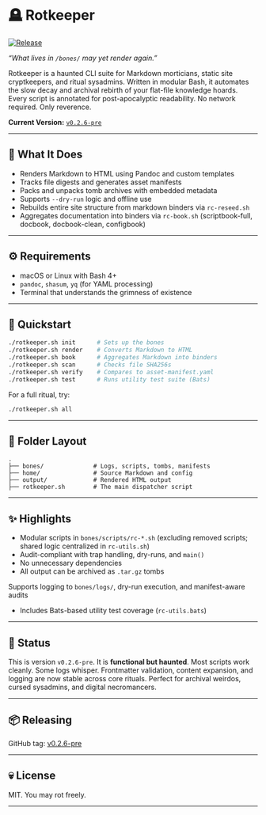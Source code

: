 # 🪦 Rotkeeper

[![Release](https://img.shields.io/badge/version-v0.2.6--pre-8a8a8a?style=flat-square)](https://github.com/drawmeanelephant/rotkeeper/releases/tag/v0.2.6-pre)

*“What lives in `/bones/` may yet render again.”*

Rotkeeper is a haunted CLI suite for Markdown morticians, static site cryptkeepers, and ritual sysadmins.
Written in modular Bash, it automates the slow decay and archival rebirth of your flat-file knowledge hoards.
Every script is annotated for post-apocalyptic readability. No network required. Only reverence.

**Current Version:** [`v0.2.6-pre`](https://github.com/drawmeanelephant/rotkeeper/releases/tag/v0.2.6-pre)

***

## 📁 What It Does

- Renders Markdown to HTML using Pandoc and custom templates
- Tracks file digests and generates asset manifests
- Packs and unpacks tomb archives with embedded metadata
- Supports `--dry-run` logic and offline use
- Rebuilds entire site structure from markdown binders via `rc-reseed.sh`
- Aggregates documentation into binders via `rc-book.sh` (scriptbook-full, docbook, docbook-clean, configbook)

***

## ⚙️ Requirements

- macOS or Linux with Bash 4+
- `pandoc`, `shasum`, `yq` (for YAML processing)
- Terminal that understands the grimness of existence

***

## 🔧 Quickstart

```bash
./rotkeeper.sh init      # Sets up the bones
./rotkeeper.sh render    # Converts Markdown to HTML
./rotkeeper.sh book      # Aggregates Markdown into binders
./rotkeeper.sh scan      # Checks file SHA256s
./rotkeeper.sh verify    # Compares to asset-manifest.yaml
./rotkeeper.sh test      # Runs utility test suite (Bats)
```

For a full ritual, try:
```bash
./rotkeeper.sh all
```

***

## 📜 Folder Layout

```
.
├── bones/              # Logs, scripts, tombs, manifests
├── home/               # Source Markdown and config
├── output/             # Rendered HTML output
├── rotkeeper.sh        # The main dispatcher script
```

***

## ✨ Highlights

- Modular scripts in `bones/scripts/rc-*.sh` (excluding removed scripts; shared logic centralized in `rc-utils.sh`)
- Audit-compliant with trap handling, dry-runs, and `main()`
- No unnecessary dependencies
- All output can be archived as `.tar.gz` tombs

Supports logging to `bones/logs/`, dry-run execution, and manifest-aware audits

- Includes Bats-based utility test coverage (`rc-utils.bats`)

***

## 🚧 Status

This is version `v0.2.6-pre`.
It is **functional but haunted**.
Most scripts work cleanly. Some logs whisper.
Frontmatter validation, content expansion, and logging are now stable across core rituals.
Perfect for archival weirdos, cursed sysadmins, and digital necromancers.

***

## 📦 Releasing

GitHub tag: [v0.2.6-pre](https://github.com/drawmeanelephant/rotkeeper/releases/tag/v0.2.6-pre)

***

## 💀 License

MIT. You may rot freely.

***

<!--
⚠️ This is a post-labor ritual CLI.
Do not manually maintain what entropy can clean for you.
-->